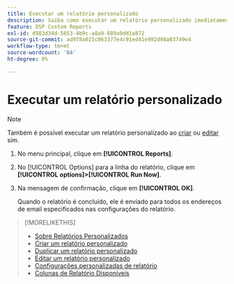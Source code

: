 ```yaml
---
title: Executar um relatório personalizado
description: Saiba como executar um relatório personalizado imediatamente.
feature: DSP Custom Reports
exl-id: d983d34d-5853-4b9c-a8a9-889a9dd1a872
source-git-commit: ad978a021c063377e4c91ed41e902d98a03749e4
workflow-type: tm+mt
source-wordcount: '84'
ht-degree: 0%

---
```


# Executar um relatório personalizado

>[!NOTE]
>
>Também é possível executar um relatório personalizado ao [criar](report-create.md) ou [editar](report-edit.md) sim.

1. No menu principal, clique em **[!UICONTROL Reports]**.

1. No [!UICONTROL Options] para a linha do relatório, clique em **[!UICONTROL options]>[!UICONTROL Run Now]**.

1. Na mensagem de confirmação, clique em **[!UICONTROL OK]**.

   Quando o relatório é concluído, ele é enviado para todos os endereços de email especificados nas configurações do relatório.

>[!MORELIKETHIS]
>
>* [Sobre Relatórios Personalizados](/help/dsp/reports/report-about.md)
>* [Criar um relatório personalizado](/help/dsp/reports/report-create.md)
>* [Duplicar um relatório personalizado](/help/dsp/reports/report-copy.md)
>* [Editar um relatório personalizado](/help/dsp/reports/report-edit.md)
>* [Configurações personalizadas de relatório](/help/dsp/reports/report-settings.md)
>* [Colunas de Relatório Disponíveis](/help/dsp/reports/report-columns.md)


